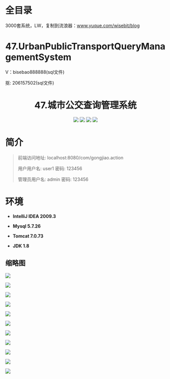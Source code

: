 # 全目录

3000套系统，LW，复制到流浪器：www.yuque.com/wisebit/blog

# 47.UrbanPublicTransportQueryManagementSystem

<p>V：bisebao888888(sql文件)</p>
<p>抠: 206157502(sql文件)</p>


<p><h1 align="center">47.城市公交查询管理系统</h1></p>


<p align="center">
	<img src="https://img.shields.io/badge/jdk-1.8-orange.svg"/>
    <img src="https://img.shields.io/badge/spring-5.x-lightgrey.svg"/>
    <img src="https://img.shields.io/badge/struts-3.x-blue.svg"/>
    <img src="https://img.shields.io/badge/hibernate-3.x-blue.svg"/>
</p>

# 简介
>
> 
> 
> 前端访问地址: localhost:8080/com/gongjiao.action
> 
> 用户用户名: user1  密码: 123456
> 
> 管理员用户名: admin  密码: 123456
> 
> 


# 环境

- <b>IntelliJ IDEA 2009.3</b>

- <b>Mysql 5.7.26</b>

- <b>Tomcat 7.0.73</b>

- <b>JDK 1.8</b>


## 缩略图

![](https://bitwise.oss-cn-heyuan.aliyuncs.com/2024/9/10/6fd90e70-dd2e-4bc8-97fc-ff7fedf4fc77.png)

![](https://bitwise.oss-cn-heyuan.aliyuncs.com/2024/9/10/d8a2a7db-0f4e-4f13-89f1-0c50d535b59a.png)

![](https://bitwise.oss-cn-heyuan.aliyuncs.com/2024/9/10/fdff4593-555a-46af-9c2a-f3aa6e7e51ae.png)

![](https://bitwise.oss-cn-heyuan.aliyuncs.com/2024/9/10/8d32e7f1-26a0-4354-ad63-08f10361b53b.png)

![](https://bitwise.oss-cn-heyuan.aliyuncs.com/2024/9/10/f821b495-cfb3-4b10-b125-8e8d7b84a720.png)

![](https://bitwise.oss-cn-heyuan.aliyuncs.com/2024/9/10/a501ac12-9409-4975-9f8f-f07415a86561.png)

![](https://bitwise.oss-cn-heyuan.aliyuncs.com/2024/9/10/579c5a9c-1942-4cd9-a1ff-9085573583ac.png)

![](https://bitwise.oss-cn-heyuan.aliyuncs.com/2024/9/10/0b9e6b24-9b70-4e05-a960-99be4c19e4ce.png)

![](https://bitwise.oss-cn-heyuan.aliyuncs.com/2024/9/10/f355ed4a-3500-44e2-b24e-c2801ebd304f.png)

![](https://bitwise.oss-cn-heyuan.aliyuncs.com/2024/9/10/827b6f23-94bf-4615-a8a4-f842f08e4211.png)

![](https://bitwise.oss-cn-heyuan.aliyuncs.com/2024/9/10/51893632-5464-4a46-a83f-94cea54d104e.png)


